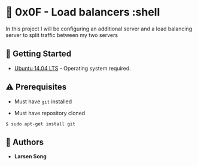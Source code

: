 # :shell: 0x0F - Load balancers :shell

In this project I will be configuring an additional server and a load balancing server to split traffic between my two servers

## :running: Getting Started

* [Ubuntu 14.04 LTS](http://releases.ubuntu.com/14.04/) - Operating system required.

## :warning: Prerequisites


* Must have `git` installed

* Must have repository cloned

```
$ sudo apt-get install git
```

## :blue_book: Authors
* **Larsen Song**
